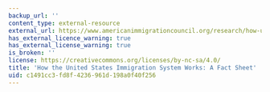 ```yaml
---
backup_url: ''
content_type: external-resource
external_url: https://www.americanimmigrationcouncil.org/research/how-united-states-immigration-system-works
has_external_licence_warning: true
has_external_license_warning: true
is_broken: ''
license: https://creativecommons.org/licenses/by-nc-sa/4.0/
title: 'How the United States Immigration System Works: A Fact Sheet'
uid: c1491cc3-fd8f-4236-961d-198a0f40f256
---
```

